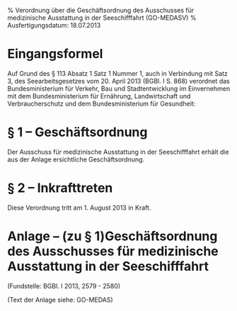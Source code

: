 % Verordnung über die Geschäftsordnung des Ausschusses für medizinische Ausstattung in der Seeschifffahrt  (GO-MEDASV)
% Ausfertigungsdatum: 18.07.2013
 
# Eingangsformel

Auf Grund des § 113 Absatz 1 Satz 1 Nummer 1, auch in Verbindung mit Satz 3, des Seearbeitsgesetzes vom 20. April 2013 (BGBl. I S. 868) verordnet das Bundesministerium für Verkehr, Bau und Stadtentwicklung im Einvernehmen mit dem Bundesministerium für Ernährung, Landwirtschaft und Verbraucherschutz und dem Bundesministerium für Gesundheit:

# § 1 – Geschäftsordnung

Der Ausschuss für medizinische Ausstattung in der Seeschifffahrt erhält die aus der Anlage ersichtliche Geschäftsordnung.

# § 2 – Inkrafttreten

Diese Verordnung tritt am 1. August 2013 in Kraft.

# Anlage – (zu § 1)Geschäftsordnung des Ausschusses für medizinische Ausstattung in der Seeschifffahrt

(Fundstelle: BGBl. I 2013, 2579 - 2580)

(Text der Anlage siehe: GO-MEDAS)

